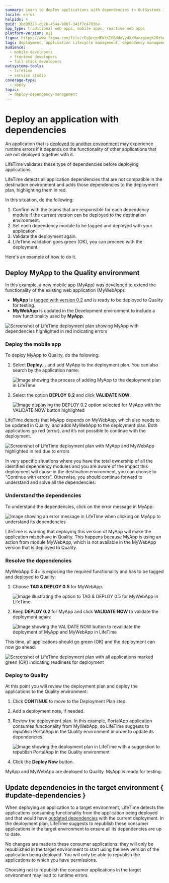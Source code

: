```yaml
---
summary: Learn to deploy applications with dependencies in OutSystems 11 (O11), ensuring error-free functionality in target environments.
locale: en-us
helpids: 4
guid: 3bd09323-cb2b-454a-90b7-341f7c47936e
app_type: traditional web apps, mobile apps, reactive web apps
platform-version: o11
figma: https://www.figma.com/file/rEgQrcpdEWiKIORddoVydX/Managing%20the%20Applications%20Lifecycle?node-id=257:44
tags: deployment, application lifecycle management, dependency management, continuous integration, environment management
audience:
  - mobile developers
  - frontend developers
  - full stack developers
outsystems-tools:
  - lifetime
  - service studio
coverage-type:
  - apply
topic:
  - deploy-dependency-management
---
```


# Deploy an application with dependencies

An application that is [deployed to another environment](<deploy-an-application.md>) may experience runtime errors if it depends on the functionality of other applications that are not deployed together with it.

LifeTime validates these type of dependencies before deploying applications.

LifeTime detects all application dependencies that are not compatible in the destination environment and adds those dependencies to the deployment plan, highlighting them in red.

In this situation, do the following:

1. Confirm with the teams that are responsible for each dependency module if the current version can be deployed to the destination environment.
1. Set each dependency module to be tagged and deployed with your application.
1. Validate the deployment again.
1. LifeTime validation goes green (OK), you can proceed with the deployment.

Here's an example of how to do it.

## Deploy MyApp to the Quality environment

In this example, a new mobile app (MyApp) was developed to extend the functionality of the existing web application (MyWebApp):

* **MyApp** is [tagged with version 0.2](<tag-a-version.md>) and is ready to be deployed to Quality for testing.
* **MyWebApp** is updated in the Development environment to include a new functionality used by **MyApp**.

![Screenshot of LifeTime deployment plan showing MyApp with dependencies highlighted in red indicating errors](images/deploy-an-application-with-dependencies-1.png "LifeTime Deployment Plan with Dependencies Highlighted")
  
### Deploy the mobile app

To deploy MyApp to Quality, do the following:

1. Select **Deploy...** and add MyApp to the deployment plan. You can also search by the application name:

    ![Image showing the process of adding MyApp to the deployment plan in LifeTime](images/deploy-an-application-with-dependencies-2.png "Adding MyApp to Deployment Plan")

1. Select the option **DEPLOY 0.2** and click **VALIDATE NOW**:

    ![Image displaying the DEPLOY 0.2 option selected for MyApp with the VALIDATE NOW button highlighted](images/deploy-an-application-with-dependencies-3.png "Selecting Deploy Option for MyApp")

LifeTime detects that MyApp depends on MyWebApp, which also needs to be updated in Quality, and adds MyWebApp to the deployment plan. Both applications go red (error), and it’s not possible to continue with the deployment.

![Screenshot of LifeTime deployment plan with MyApp and MyWebApp highlighted in red due to errors](images/deploy-an-application-with-dependencies-4.png "LifeTime Deployment Plan with Error Indicators")

In very specific situations where you have the total ownership of all the identified dependency modules and you are aware of the impact this deployment will cause in the destination environment, you can choose to "Continue with errors". Otherwise, you should continue forward to understand and solve all the dependencies.

### Understand the dependencies

To understand the dependencies, click on the error message in MyApp:

![Image showing an error message in LifeTime when clicking on MyApp to understand its dependencies](images/deploy-an-application-with-dependencies-5.png "Understanding Dependencies in LifeTime")

LifeTime is warning that deploying this version of MyApp will make the application misbehave in Quality. This happens because MyApp is using an action from module MyWebApp, which is not available in the MyWebApp version that is deployed to Quality.

### Resolve the dependencies

MyWebApp 0.4+ is exposing the required functionality and has to be tagged and deployed to Quality:

1. Choose **TAG & DEPLOY 0.5** for MyWebApp.

    ![Image illustrating the option to TAG & DEPLOY 0.5 for MyWebApp in LifeTime](images/deploy-an-application-with-dependencies-6.png "Tagging and Deploying MyWebApp")

1. Keep **DEPLOY 0.2** for MyApp and click **VALIDATE NOW** to validate the deployment again:

    ![Image showing the VALIDATE NOW button to revalidate the deployment of MyApp and MyWebApp in LifeTime](images/deploy-an-application-with-dependencies-7.png "Validating Deployment in LifeTime")

This time, all applications should go green (OK) and the deployment can now go ahead.

![Screenshot of LifeTime deployment plan with all applications marked green (OK) indicating readiness for deployment](images/deploy-an-application-with-dependencies-8.png "LifeTime Deployment Plan Ready for Deployment")

### Deploy to Quality

At this point you will review the deployment plan and deploy the applications to the Quality environment:

1. Click **CONTINUE** to move to the Deployment Plan step.

1. Add a deployment note, if needed.

1. Review the deployment plan. In this example, PortalApp application consumes functionality from MyWebApp, so LifeTime suggests to republish PortalApp in the Quality environment in order to update its dependencies.

    ![Image showing the deployment plan in LifeTime with a suggestion to republish PortalApp in the Quality environment](images/deploy-an-application-with-dependencies-9.png "Reviewing Deployment Plan in LifeTime")

1. Click the **Deploy Now** button.

MyApp and MyWebApp are deployed to Quality. MyApp is ready for testing.

## Update dependencies in the target environment { #update-dependencies }

When deploying an application to a target environment, LifeTime detects the applications consuming functionality from the application being deployed and that would have [outdated dependencies](../building-apps/reuse-and-refactor/handle-changes.md#change-functionality-in-the-producer-module) with the current deployment. In the deployment plan, LifeTime suggests to republish these consumer applications in the target environment to ensure all its dependencies are up to date.

No changes are made to these consumer applications: they will only be republished in the target environment to start using the new version of the application being deployed. You will only be able to republish the applications to which you have permissions.

Choosing not to republish the consumer applications in the target environment may lead to runtime errors.
